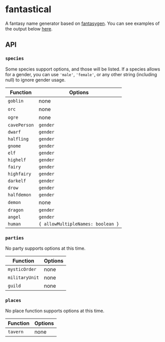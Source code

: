 # fantastical
A fantasy name generator based on [fantasygen](https://github.com/alxgiraud/fantasygen). You can see examples of the output below [here](http://fantasygen.herokuapp.com/).

## API

### `species`

Some species support options, and those will be listed. If a species allows for a gender, you can use `'male'`, `'female'`, or any other string (including null) to ignore gender usage.

Function      | Options
--------      | -------
`goblin`      | none
`orc`         | none
`ogre`        | none
`cavePerson`  | `gender`
`dwarf`       | `gender`
`halfling`    | `gender`
`gnome`       | `gender`
`elf`         | `gender`
`highelf`     | `gender`
`fairy`       | `gender`
`highfairy`   | `gender`
`darkelf`     | `gender`
`drow`        | `gender`
`halfdemon`   | `gender`
`demon`       | none
`dragon`      | `gender`
`angel`       | `gender`
`human`       | `{ allowMultipleNames: boolean }`

### `parties`

No party supports options at this time.

Function      | Options
--------      | -------
`mysticOrder` | none
`militaryUnit`| none
`guild`       | none

### `places`

No place function supports options at this time.

Function      | Options
--------      | -------
`tavern`      | none